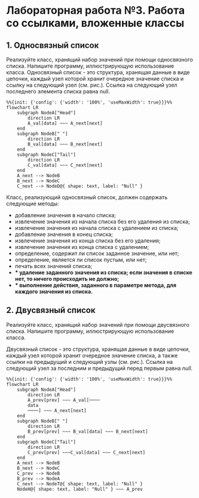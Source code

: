 # Лабораторная работа №3. Работа со ссылками, вложенные классы
## 1. Односвязный список
Реализуйте класс, хранящий набор значений при помощи односвязного списка. Напишите программу, иллюстрирующую использование класса.
Односвязный список - это структура, хранящая данные в виде цепочки, каждый узел которой хранит очередное значение списка и ссылку на следующий узел (см. рис.). Ссылка на следующий узел последнего элемента списка равна null.

```mermaid
%%{init: {'config': {'width': '100%', 'useMaxWidth': true}}}%%
flowchart LR
    subgraph NodeA["Head"]
        direction LR
        A_val[data] ~~~ A_next[next]
    end
    subgraph NodeB[" "]
        direction LR
        B_val[data] ~~~ B_next[next]
    end
    subgraph NodeC["Tail"]
        direction LR
        C_val[data] ~~~ C_next[next]
    end
    A_next --> NodeB
    B_next --> NodeC
    C_next --> NodeD@{ shape: text, label: "Null" }

```
Класс, реализующий односвязный список, должен содержать следующие методы:
- добавление значения в начало списка;
- извлечение значения из начала списка без его удаления из списка;
- извлечение значения из начала списка с удалением из списка;
- добавление значения в конец списка;
- извлечение значения из конца списка без его удаления;
- извлечение значения из конца списка с удалением;
- определение, содержит ли список заданное значение, или нет;
- определение, является ли список пустым, или нет;
- печать всех значений списка;
- **\* удаление заданного значения из списка; если значения в списке нет, то ничего происходить не должно;**
- **\* выполнение действия, заданного в параметре метода, для каждого значения из списка.**
## 2. Двусвязный список
Реализуйте класс, хранящий набор значений при помощи двусвязного списка. Напишите программу, иллюстрирующую использование класса.

Двусвязный список - это структура, хранящая данные в виде цепочки, каждый узел которой хранит очередное значение списка, а также ссылки на предыдущий и следующий узлы (см. рис.). Ссылка на следующий узел за последним и предыдущий перед первым равна *null*.
```mermaid
%%{init: {'config': {'width': '100%', 'useMaxWidth': true}}}%%
flowchart LR
    subgraph NodeA["Head"]
        direction LR
        A_prev[prev] ~~~ A_val[────
        data
        ────] ~~~ A_next[next]
    end
    subgraph NodeB[" "]
        direction LR
        B_prev[prev] ~~~ B_val[data] ~~~ B_next[next]
    end
    subgraph NodeC["Tail"]
        direction LR
        С_prev[prev] ~~~C_val[data] ~~~ C_next[next]
    end
    A_next --> NodeB
    B_next --> NodeC
    С_prev --> NodeB
    B_prev --> NodeA
    C_next --> NodeT@{ shape: text, label: "Null" }
    NodeH@{ shape: text, label: "Null" } ~~~ A_prev

```